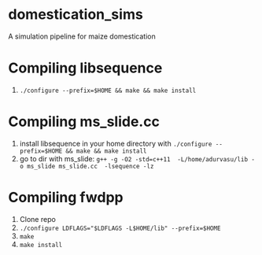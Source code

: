 # domestication_sims
A simulation pipeline for maize domestication

# Compiling libsequence
1. `./configure --prefix=$HOME && make && make install`

# Compiling ms_slide.cc
1. install libsequence in your home directory with `./configure --prefix=$HOME && make && make install`
2. go to dir with ms_slide: `g++ -g -O2 -std=c++11  -L/home/adurvasu/lib -o ms_slide ms_slide.cc  -lsequence -lz`

# Compiling fwdpp
1. Clone repo
2. `./configure LDFLAGS="$LDFLAGS -L$HOME/lib" --prefix=$HOME`
3. `make`
4. `make install`
